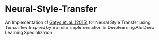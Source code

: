 # Neural-Style-Transfer
An Implementation of [Gatys et. al. (2015)](https://arxiv.org/pdf/1508.06576.pdf) for Neural Style Transfer using Tensorflow
Inspired by a similar implementation in Deeplearning.AIs Deep Learning Specialization
